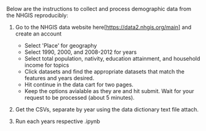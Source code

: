 Below are the instructions to collect and process demographic data from the NHGIS reproducibly:

1) Go to the NHGIS data website here[https://data2.nhgis.org/main] and create an account
   - Select 'Place' for geography
    - Select 1990, 2000, and 2008-2012 for years
    - Select total population, nativity, education attainment, and household income for topics
    - Click datasets and find the appropriate datasets that match the features and years desired. 
    - Hit continue in the data cart for two pages. 
    - Keep the options avialable as they are and hit submit. Wait for your request to be processed (about 5 minutes). 

2) Get the CSVs, separate by year using the data dictionary text file attach. 

3) Run each years respective .ipynb
